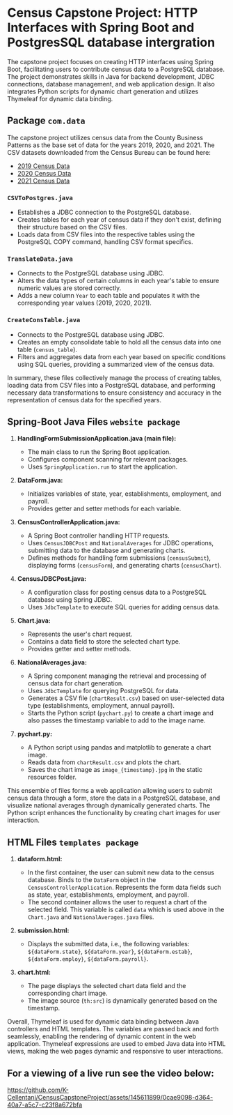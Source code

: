 # Census Capstone Project: HTTP Interfaces with Spring Boot and PostgresSQL database intergration

The capstone project focuses on creating HTTP interfaces using Spring Boot, facilitating users to contribute census data to a PostgreSQL database. The project demonstrates skills in Java for backend development, JDBC connections, database management, and web application design. It also integrates Python scripts for dynamic chart generation and utilizes Thymeleaf for dynamic data binding.

## Package `com.data`

The capstone project utilizes census data from the County Business Patterns as the base set of data for the years 2019, 2020, and 2021. The CSV datasets downloaded from the Census Bureau can be found here:

- [2019 Census Data](https://www.census.gov/data/datasets/2019/econ/cbp/2019-cbp.html)
- [2020 Census Data](https://www.census.gov/data/datasets/2020/econ/cbp/2020-cbp.html)
- [2021 Census Data](https://www.census.gov/data/datasets/2021/econ/cbp/2021-cbp.html)


### `CSVToPostgres.java`

- Establishes a JDBC connection to the PostgreSQL database.
- Creates tables for each year of census data if they don't exist, defining their structure based on the CSV files.
- Loads data from CSV files into the respective tables using the PostgreSQL COPY command, handling CSV format specifics.

### `TranslateData.java`

- Connects to the PostgreSQL database using JDBC.
- Alters the data types of certain columns in each year's table to ensure numeric values are stored correctly.
- Adds a new column `Year` to each table and populates it with the corresponding year values (2019, 2020, 2021).

### `CreateConsTable.java`

- Connects to the PostgreSQL database using JDBC.
- Creates an empty consolidate table to hold all the census data into one table (`census_table`).
- Filters and aggregates data from each year based on specific conditions using SQL queries, providing a summarized view of the census data.

In summary, these files collectively manage the process of creating tables, loading data from CSV files into a PostgreSQL database, and performing necessary data transformations to ensure consistency and accuracy in the representation of census data for the specified years.

## Spring-Boot Java Files `website package`

1. **HandlingFormSubmissionApplication.java (main file):**
   - The main class to run the Spring Boot application.
   - Configures component scanning for relevant packages.
   - Uses `SpringApplication.run` to start the application.

2. **DataForm.java:**
   - Initializes variables of state, year, establishments, employment, and payroll.
   - Provides getter and setter methods for each variable.

3. **CensusControllerApplication.java:**
   - A Spring Boot controller handling HTTP requests.
   - Uses `CensusJDBCPost` and `NationalAverages` for JDBC operations, submitting data to the database and generating charts.
   - Defines methods for handling form submissions (`censusSubmit`), displaying forms (`censusForm`), and generating charts (`censusChart`). 

4. **CensusJDBCPost.java:**
   - A configuration class for posting census data to a PostgreSQL database using Spring JDBC.
   - Uses `JdbcTemplate` to execute SQL queries for adding census data.

5. **Chart.java:**
   - Represents the user's chart request.
   - Contains a data field to store the selected chart type.
   - Provides getter and setter methods.

6. **NationalAverages.java:**
   - A Spring component managing the retrieval and processing of census data for chart generation.
   - Uses `JdbcTemplate` for querying PostgreSQL for data.
   - Generates a CSV file (`chartResult.csv`) based on user-selected data type (establishments, employment, annual payroll).
   - Starts the Python script (`pychart.py`) to create a chart image and also passes the timestamp variable to add to the image name.

7. **pychart.py:**
   - A Python script using pandas and matplotlib to generate a chart image.
   - Reads data from `chartResult.csv` and plots the chart.
   - Saves the chart image as `image_{timestamp}.jpg` in the static resources folder.

This ensemble of files forms a web application allowing users to submit census data through a form, store the data in a PostgreSQL database, and visualize national averages through dynamically generated charts. The Python script enhances the functionality by creating chart images for user interaction.

## HTML Files `templates package`

1. **dataform.html:**
   - In the first container, the user can submit new data to the census database. Binds to the `DataForm` object in the `CensusControllerApplication`. Represents the form data fields such as state, year, establishments, employment, and payroll.
   - The second container allows the user to request a chart of the selected field. This variable is called `data` which is used above in the `Chart.java` and `NationalAverages.java` files.

2. **submission.html:**
   - Displays the submitted data, i.e., the following variables: `${dataForm.state}`, `${dataForm.year}`, `${dataForm.estab}`, `${dataForm.employ}`, `${dataForm.payroll}`.

3. **chart.html:**
   - The page displays the selected chart data field and the corresponding chart image.
   - The image source (`th:src`) is dynamically generated based on the timestamp.

Overall, Thymeleaf is used for dynamic data binding between Java controllers and HTML templates. The variables are passed back and forth seamlessly, enabling the rendering of dynamic content in the web application. Thymeleaf expressions are used to embed Java data into HTML views, making the web pages dynamic and responsive to user interactions.

## For a viewing of a live run see the video below:

https://github.com/K-Cellentani/CensusCapstoneProject/assets/145611899/0cae9098-d364-40a7-a5c7-c23f8a672bfa

